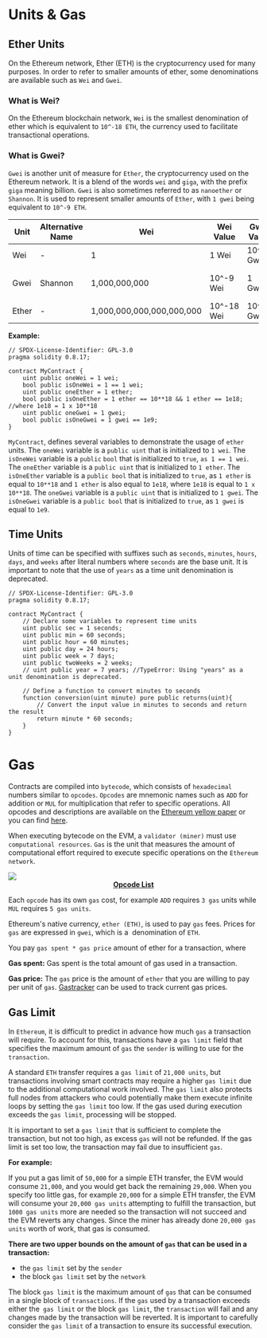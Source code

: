 # Units & Gas

## Ether Units

On the Ethereum network, Ether (ETH) is the cryptocurrency used for many purposes. In order to refer to smaller amounts of ether, some denominations are available such as `Wei` and `Gwei`.

### What is Wei?

On the Ethereum blockchain network, `Wei` is the smallest denomination of ether which is equivalent to `10^-18 ETH`, the currency used to facilitate transactional operations.

### What is Gwei?

`Gwei` is another unit of measure for `Ether`, the cryptocurrency used on the Ethereum network. It is a blend of the words `wei` and `giga`, with the prefix `giga` meaning billion. `Gwei` is also sometimes referred to as `nanoether` or `Shannon`. It is used to represent smaller amounts of `Ether`, with `1 gwei` being equivalent to `10^-9 ETH`.

| Unit  | Alternative Name | Wei                       | Wei Value  | Gwei Value | Ether Value | Common Usage              |
|-------|------------------|---------------------------|------------|------------|-------------|---------------------------|
| Wei   | -                | 1                         | 1 Wei      | 10^-9 Gwei | 10^-18 ETH  | Technical implementations |
| Gwei  | Shannon          | 1,000,000,000             | 10^-9 Wei  | 1 Gwei     | 10^-9 ETH   | Human-readable gas fees   |
| Ether | -                | 1,000,000,000,000,000,000 | 10^-18 Wei | 10^-9 Gwei | 1 ETH       | Technical implementations |

**Example:**

```sol
// SPDX-License-Identifier: GPL-3.0
pragma solidity 0.8.17;

contract MyContract {
    uint public oneWei = 1 wei;
    bool public isOneWei = 1 == 1 wei;
    uint public oneEther = 1 ether;
    bool public isOneEther = 1 ether == 10**18 && 1 ether == 1e18; //where 1e18 = 1 x 10**18
    uint public oneGwei = 1 gwei;
    bool public isOneGwei = 1 gwei == 1e9;
}
```

 `MyContract`, defines several variables to demonstrate the usage of `ether` units. The `oneWei` variable is a `public uint` that is initialized to `1 wei`. The `isOneWei` variable is a `public` `bool` that is initialized to `true`, `as 1 == 1 wei`. The `oneEther` variable is a `public uint` that is initialized to `1 ether`. The `isOneEther` variable is a `public bool` that is initialized to `true`, as `1 ether` is equal to `10**18` and `1 ether` is also equal to `1e18`, where `1e18` is equal to `1 x 10**18`. The `oneGwei` variable is a `public uint` that is initialized to `1 gwei`. The `isOneGwei` variable is a `public bool` that is initialized to `true`, as `1 gwei` is equal to `1e9`.

## Time Units

Units of time can be specified with suffixes such as `seconds`, `minutes`, `hours`, `days`, and `weeks` after literal numbers where `seconds` are the base unit. It is important to note that the use of `years` as a time unit denomination is deprecated. 

```sol
// SPDX-License-Identifier: GPL-3.0
pragma solidity 0.8.17;

contract MyContract {
    // Declare some variables to represent time units
    uint public sec = 1 seconds;
    uint public min = 60 seconds;
    uint public hour = 60 minutes;
    uint public day = 24 hours;
    uint public week = 7 days;
    uint public twoWeeks = 2 weeks;
    // uint public year = 7 years; //TypeError: Using "years" as a unit denomination is deprecated.

    // Define a function to convert minutes to seconds
    function conversion(uint minute) pure public returns(uint){
        // Convert the input value in minutes to seconds and return the result
        return minute * 60 seconds;
    }
}
```

# Gas

Contracts are compiled into `bytecode`, which consists of `hexadecimal` numbers similar to `opcodes`. `Opcodes` are mnemonic names such as `ADD` for addition or `MUL` for multiplication that refer to specific operations.  All opcodes and descriptions are available on the <a href="https://ethereum.github.io/yellowpaper/paper.pdf" target="blank">Ethereum yellow paper</a> or you can find <a href="https://www.evm.codes/?fork=merge" target="blank">here</a>.

When executing bytecode on the EVM, a `validator (miner)` must use `computational resources`. `Gas` is the unit that measures the amount of computational effort required to execute specific operations on the `Ethereum network`.

<img class="image" src="./assets/images/opcodes-gas.JPG">
<b><center class="img-label"><a href="https://www.evm.codes/?fork=merge" target="blank">Opcode List</a></center></b>

Each `opcode` has its own `gas` cost, for example `ADD` requires `3 gas` units while `MUL` requires `5 gas units`.

Ethereum's native currency, `ether (ETH)`, is used to pay `gas` fees. Prices for `gas` are expressed in `gwei`, which is a  denomination of `ETH`.

You pay `gas spent * gas price` amount of ether for a transaction, where

**Gas spent:** Gas spent is the total amount of gas used in a transaction.

**Gas price:** The `gas` price is the amount of `ether` that you are willing to pay per unit of `gas`. <a href="https://etherscan.io/gastracker" target="blank">Gastracker</a> can be used to track current gas prices.

## Gas Limit

In `Ethereum`, it is difficult to predict in advance how much `gas` a transaction will require. To account for this, transactions have a `gas limit` field that specifies the maximum amount of `gas` the `sender` is willing to use for the `transaction`. 

A standard `ETH` transfer requires a `gas limit` of `21,000 units`, but transactions involving smart contracts may require a higher `gas limit` due to the additional computational work involved. The `gas limit` also protects full nodes from attackers who could potentially make them execute infinite loops by setting the `gas limit` too low. If the gas used during execution exceeds the `gas limit`, processing will be stopped.

It is important to set a `gas limit` that is sufficient to complete the transaction, but not too high, as excess `gas` will not be refunded. If the gas limit is set too low, the transaction may fail due to insufficient `gas`.

**For example:**

If you put a gas limit of `50,000` for a simple ETH transfer, the EVM would consume `21,000`, and you would get back the remaining `29,000`. When you specify too little gas, for example `20,000` for a simple ETH transfer, the EVM will consume your `20,000 gas units` attempting to fulfill the transaction, but `1000 gas units` more are needed so the transaction will not succeed and the EVM reverts any changes. Since the miner has already done `20,000 gas units` worth of work, that gas is consumed. 

**There are two upper bounds on the amount of `gas` that can be used in a transaction:**

- the `gas limit` set by the `sender`
- the block `gas limit` set by the `network`

The block `gas limit` is the maximum amount of `gas` that can be consumed in a single block of `transactions`. If the `gas` used by a transaction exceeds either the` gas limit` or the block `gas limit`, the `transaction` will fail and any changes made by the transaction will be reverted. It is important to carefully consider the `gas limit` of a transaction to ensure its successful execution.